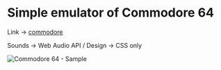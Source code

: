 # Simple emulator of Commodore 64
Link -> [commodore](https://www.bergermarc.com/commodore)

Sounds -> Web Audio API / Design -> CSS only

![Commodore 64 - Sample](https://image.ibb.co/mnQQgo/commodore_sample.png "Commodore 64 - Sample")